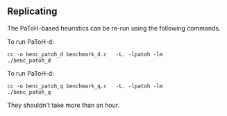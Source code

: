 ## Replicating

The PaToH-based heuristics can be re-run using the following commands.

To run PaToH-d:

```
cc -o benc_patoh_d benchmark_d.c   -L. -lpatoh -lm
./benc_patoh_d
```

To run PaToH-d:

```
cc -o benc_patoh_q benchmark_q.c   -L. -lpatoh -lm
./benc_patoh_q
```

They shouldn't take more than an hour.